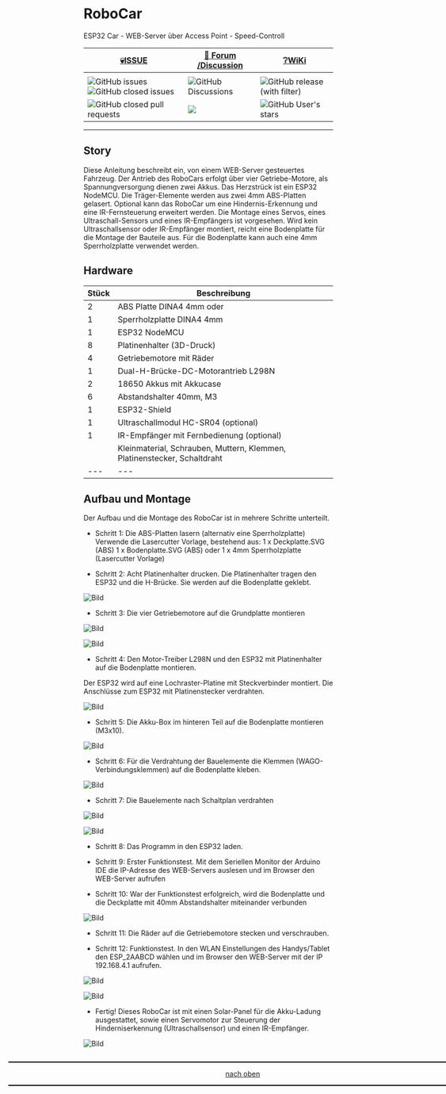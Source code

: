 <a name="oben"></a>

# RoboCar
ESP32 Car - WEB-Server über Access Point - Speed-Controll

<div align="center">

  |[:skull:ISSUE](https://github.com/frankyhub/RoboCar_AP/issues?q=is%3Aissue)|[:speech_balloon: Forum /Discussion](https://github.com/frankyhub/RoboCar_AP/discussions)|[:grey_question:WiKi](https://github.com/frankyhub/RoboCar_AP/wiki)|
|--|--|--|
| | | |
|![GitHub issues](https://img.shields.io/github/issues/frankyhub/RoboCar_AP)![GitHub closed issues](https://img.shields.io/github/issues-closed/frankyhub/RoboCar_AP)|![GitHub Discussions](https://img.shields.io/github/discussions/frankyhub/RoboCar_AP)|![GitHub release (with filter)](https://img.shields.io/github/v/release/frankyhub/RoboCar_AP)|
|![GitHub closed pull requests](https://img.shields.io/github/issues-pr-closed/finaldie/skull.svg)[](https://github.com/frankyhub/RoboCar_AP/pulls)|[<img src="https://img.shields.io/github/license/finaldie/skull.svg">](https://github.com/frankyhub/RoboCar_AP/blob/main/LICENSE.md)| ![GitHub User's stars](https://img.shields.io/github/stars/frankyhub)|
</div>


---

## Story
Diese Anleitung beschreibt ein, von einem WEB-Server gesteuertes Fahrzeug. Der Antrieb des RoboCars erfolgt über vier Getriebe-Motore, als Spannungversorgung dienen zwei Akkus. Das Herzstrück ist ein ESP32 NodeMCU. Die Träger-Elemente werden aus zwei 4mm ABS-Platten gelasert. Optional kann das RoboCar um eine Hindernis-Erkennung und eine IR-Fernsteuerung erweitert werden. Die Montage eines Servos, eines Ultraschall-Sensors und eines IR-Empfängers ist vorgesehen.
Wird kein Ultraschallsensor oder IR-Empfänger montiert, reicht eine Bodenplatte für die Montage der Bauteile aus. Für die Bodenplatte kann auch eine 4mm Sperrholzplatte verwendet werden.

## Hardware

| Stück | Beschreibung | 
| -------- | -------- | 
| 2       | ABS Platte DINA4 4mm oder       | 
| 1        |Sperrholzplatte DINA4 4mm       |
| 1        | ESP32 NodeMCU        | 
| 8        | Platinenhalter (3D-Druck)        | 
| 4        | Getriebemotore mit Räder       | 
| 1        | Dual-H-Brücke-DC-Motorantrieb L298N        |
| 2       | 18650 Akkus mit Akkucase        | 
| 6       | Abstandshalter 40mm, M3       | 
| 1         | ESP32-Shield      | 
| 1        | Ultraschallmodul HC-SR04 (optional)       |
| 1        | IR-Empfänger mit Fernbedienung (optional)        | 
|        | Kleinmaterial, Schrauben, Muttern, Klemmen, Platinenstecker, Schaltdraht        | 
|    ---    | ---      | 


## Aufbau und Montage

Der Aufbau und die Montage des RoboCar ist in mehrere Schritte unterteilt.

- Schritt 1: Die ABS-Platten lasern (alternativ eine Sperrholzplatte)
Verwende die Lasercutter Vorlage, bestehend aus:
1 x Deckplatte.SVG (ABS)
1 x Bodenplatte.SVG (ABS)
oder
1 x 4mm Sperrholzplatte (Lasercutter Vorlage)


- Schritt 2: Acht Platinenhalter drucken.
Die Platinenhalter tragen den ESP32 und die H-Brücke. Sie werden auf die Bodenplatte geklebt.

![Bild](/pic/BM01.png)




- Schritt 3: Die vier Getriebemotore auf die Grundplatte montieren

![Bild](/pic/BM02.png)

![Bild](/pic/BM03.png)

- Schritt 4: Den Motor-Treiber L298N und den ESP32 mit Platinenhalter auf die Bodenplatte montieren.

Der ESP32 wird auf eine Lochraster-Platine mit Steckverbinder montiert.
Die Anschlüsse zum ESP32 mit Platinenstecker verdrahten.

![Bild](/pic/BM04.png)

- Schritt 5: Die Akku-Box im hinteren Teil auf die Bodenplatte montieren (M3x10).

![Bild](/pic/BM05.png)

- Schritt 6: Für die Verdrahtung der Bauelemente die Klemmen (WAGO-Verbindungsklemmen) auf die Bodenplatte kleben.

![Bild](/pic/BM06.png)

- Schritt 7: Die Bauelemente nach Schaltplan verdrahten

![Bild](/pic/BM07.png)

![Bild](/pic/BM11.png)

- Schritt 8: Das Programm in den ESP32 laden.

- Schritt 9: Erster Funktionstest.
Mit dem Seriellen Monitor der Arduino IDE die IP-Adresse des WEB-Servers auslesen und im Browser den WEB-Server aufrufen

- Schritt 10: War der Funktionstest erfolgreich, wird die Bodenplatte und die Deckplatte mit 40mm Abstandshalter miteinander verbunden

![Bild](/pic/BM08.png)

- Schritt 11: Die Räder auf die Getriebemotore stecken und verschrauben.

- Schritt 12: Funktionstest.
  In den WLAN Einstellungen des Handys/Tablet den ESP_2AABCD wählen und im Browser den WEB-Server mit der IP 192.168.4.1 aufrufen.

![Bild](/pic/ESP32_AP.png)

![Bild](/pic/BM09.png)

- Fertig!
Dieses RoboCar ist mit einen Solar-Panel für die Akku-Ladung ausgestattet,
sowie einen Servomotor zur Steuerung der Hinderniserkennung (Ultraschallsensor) und einen IR-Empfänger.

![Bild](/pic/BM10.png)


<div style="position:absolute; left:2cm; ">   
<ol class="breadcrumb" style="border-top: 2px solid black;border-bottom:2px solid black; height: 45px; width: 900px;"> <p align="center"><a href="#oben">nach oben</a></p></ol>
</div>
